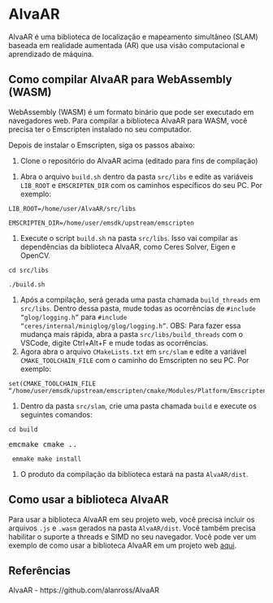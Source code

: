 
<h1>AlvaAR</h1>

<p>AlvaAR é uma biblioteca de localização e mapeamento simultâneo (SLAM) baseada em realidade aumentada (AR) que usa visão computacional e aprendizado de máquina.

<h2>Como compilar AlvaAR para WebAssembly (WASM)</h2>

<p>WebAssembly (WASM) é um formato binário que pode ser executado em navegadores web. Para compilar a biblioteca AlvaAR para WASM, você precisa ter o Emscripten instalado no seu computador.

<p>Depois de instalar o Emscripten, siga os passos abaixo:</p>

<ol start=“1”> <li>Clone o repositório do AlvaAR acima (editado para fins de compilação) </li> </ol>

<ol start=“2”> <li>Abra o arquivo <code>build.sh</code> dentro da pasta <code>src/libs</code> e edite as variáveis <code>LIB_ROOT</code> e <code>EMSCRIPTEN_DIR</code> com os caminhos específicos do seu PC. Por exemplo:</li> </ol>

<pre><code>LIB_ROOT=/home/user/AlvaAR/src/libs </code></pre>
<pre><code>EMSCRIPTEN_DIR=/home/user/emsdk/upstream/emscripten </code></pre>
<ol start=“3”> <li>Execute o script <code>build.sh</code> na pasta <code>src/libs</code>. Isso vai compilar as dependências da biblioteca AlvaAR, como Ceres Solver, Eigen e OpenCV.</li> </ol>

<pre><code>cd src/libs</code></pre>
<pre><code>./build.sh </code></pre>
<ol start=“4”> <li>Após a compilação, será gerada uma pasta chamada <code>build_threads</code> em <code>src/libs</code>. Dentro dessa pasta, mude todas as ocorrências de <code>#include “glog/logging.h”</code> para <code>#include “ceres/internal/miniglog/glog/logging.h”</code>. OBS: Para fazer essa mudança mais rápida, abra a pasta <code>src/libs/build_threads</code> com o VSCode, digite Ctrl+Alt+F e mude todas as ocorrências.</li> <li>Agora abra o arquivo <code>CMakeLists.txt</code> em <code>src/slam</code> e edite a variável <code>CMAKE_TOOLCHAIN_FILE</code> com o caminho do Emscripten no seu PC. Por exemplo:</li> </ol>

<pre><code>set(CMAKE_TOOLCHAIN_FILE “/home/user/emsdk/upstream/emscripten/cmake/Modules/Platform/Emscripten.cmake”) </code></pre>

<ol start=“6”> <li>Dentro da pasta <code>src/slam</code>, crie uma pasta chamada <code>build</code> e execute os seguintes comandos:</li> </ol>

<pre><code>cd build</code></pre>
<pre><code></code>emcmake cmake ..</pre>
<pre><code> emmake make install </code></pre>
<ol start=“7”> <li>O produto da compilação da biblioteca estará na pasta <code>AlvaAR/dist</code>.</li> </ol>

<h2>Como usar a biblioteca AlvaAR</h2>

<p>Para usar a biblioteca AlvaAR em seu projeto web, você precisa incluir os arquivos <code>.js</code> e <code>.wasm</code> gerados na pasta <code>AlvaAR/dist</code>. Você também precisa habilitar o suporte a threads e SIMD no seu navegador. Você pode ver um exemplo de como usar a biblioteca AlvaAR em um projeto web <a href=“https://github.com/alanross/AlvaAR”>aqui</a>.</p>

<h2>Referências</h2>
<p>AlvaAR - https://github.com/alanross/AlvaAR</p>
